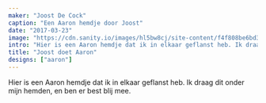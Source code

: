 ```yaml
---
maker: "Joost De Cock"
caption: "Een Aaron hemdje door Joost"
date: "2017-03-23"
image: "https://cdn.sanity.io/images/hl5bw8cj/site-content/f4f808be6bd3b6f7dd33c4da10e7dd81a8a89df8-2048x1365.jpg"
intro: "Hier is een Aaron hemdje dat ik in elkaar geflanst heb. Ik draag dit onder mijn hemden, en ben er best blij mee."
title: "Joost doet Aaron"
designs: ["aaron"]
---
```



Hier is een Aaron hemdje dat ik in elkaar geflanst heb. Ik draag dit onder mijn hemden, en ben er best blij mee.

